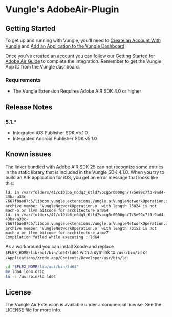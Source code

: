 # Vungle's AdobeAir-Plugin

## Getting Started
To get up and running with Vungle, you'll need to [Create an Account With Vungle](https://v.vungle.com/dashboard) and [Add an Application to the Vungle Dashboard](https://support.vungle.com/hc/en-us/articles/210468678)

Once you've created an account you can follow our [Getting Started for Adobe Air Guide](WelcometoVunglePlacements2017-06-23.pdf) to complete the integration. Remember to get the Vungle App ID from the Vungle dashboard.

### Requirements
* The Vungle Extension Requires Adobe AIR SDK 4.0 or higher

## Release Notes
### 5.1.*
* Integrated iOS Publisher SDK v5.1.0
* Integrated Android Publisher SDK v5.1.0

## Known issues

The linker bundled with Adobe AIR SDK 25 can not recognize some entries in
the static library that is included in the Vungle SDK 4.1.0. When you try to
build an AIR application for iOS, you get an error message that looks like
this:

```
ld: in /var/folders/41/c10lb6_n6dq3_6tld7vbcg5r0000gn/T/5e99c7f3-9ad4-43ba-a33c-7667fbae07c5/libcom.vungle.extensions.Vungle.a(VungleNetworkOperation.o), archive member 'VungleNetworkOperation.o' with length 75024 is not mach-o or llvm bitcode for architecture arm64
ld: in /var/folders/41/c10lb6_n6dq3_6tld7vbcg5r0000gn/T/5e99c7f3-9ad4-43ba-a33c-7667fbae07c5/libcom.vungle.extensions.Vungle.a(VungleNetworkOperation.o), archive member 'VungleNetworkOperation.o' with length 73152 is not mach-o or llvm bitcode for architecture armv7
Compilation failed while executing : ld64
```

As a workaround you can install Xcode and replace
`$FLEX_HOME/lib/aot/bin/ld64/ld64` with a symlink to `/usr/bin/ld` or
`/Applications/Xcode.app/Contents/Developer/usr/bin/ld`:

```bash
cd "$FLEX_HOME/lib/aot/bin/ld64"
mv ld64 ld64.orig
ln -s /usr/bin/ld ld64
```

## License
The Vungle Air Extension is available under a commercial license. See the LICENSE file for more info.
